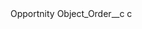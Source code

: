 <?xml version="1.0" encoding="UTF-8"?>
<CustomMetadata xmlns="http://soap.sforce.com/2006/04/metadata" xmlns:xsi="http://www.w3.org/2001/XMLSchema-instance" xmlns:xsd="http://www.w3.org/2001/XMLSchema">
    <label>Opportnity</label>
    <values>
        <field>Object_Order__c</field>
        <value xsi:type="xsd:string">c</value>
    </values>
</CustomMetadata>
